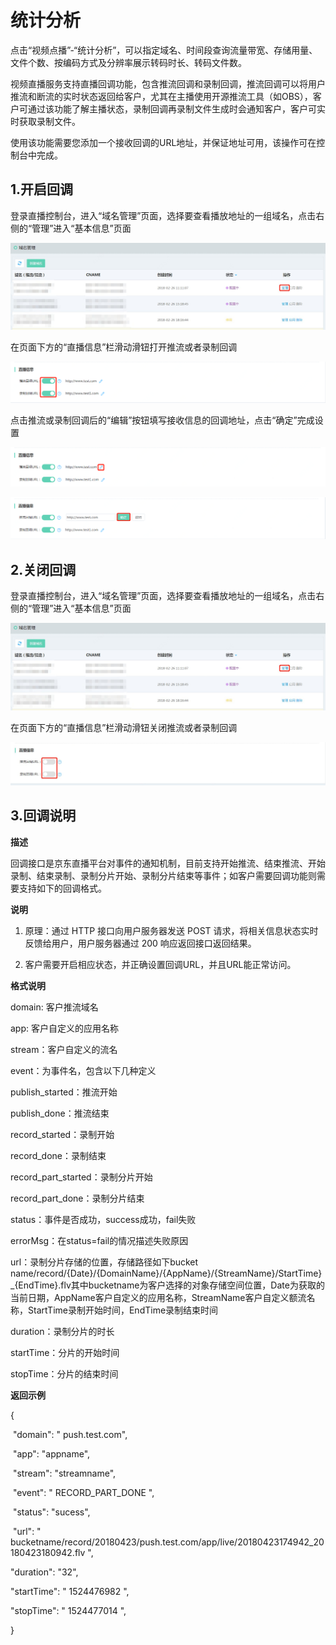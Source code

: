 # 统计分析

点击“视频点播”-“统计分析”，可以指定域名、时间段查询流量带宽、存储用量、文件个数、按编码方式及分辨率展示转码时长、转码文件数。




视频直播服务支持直播回调功能，包含推流回调和录制回调，推流回调可以将用户推流和断流的实时状态返回给客户，尤其在主播使用开源推流工具（如OBS），客户可通过该功能了解主播状态，录制回调再录制文件生成时会通知客户，客户可实时获取录制文件。

使用该功能需要您添加一个接收回调的URL地址，并保证地址可用，该操作可在控制台中完成。

## 1.开启回调

登录直播控制台，进入“域名管理”页面，选择要查看播放地址的一组域名，点击右侧的“管理”进入“基本信息”页面

![](https://github.com/jdcloudcom/cn/blob/cn-live-video/image/live-video/%E5%9F%9F%E5%90%8D%E7%AE%A1%E7%90%86-%E7%AE%A1%E7%90%86%E6%8C%89%E9%92%AE.jpg)

在页面下方的“直播信息”栏滑动滑钮打开推流或者录制回调

![](https://github.com/jdcloudcom/cn/blob/cn-live-video/image/live-video/%E7%9B%B4%E6%92%AD%E5%9B%9E%E8%B0%83-%E5%9B%9E%E8%B0%83%E5%BC%80%E5%90%AF.png)

点击推流或录制回调后的“编辑”按钮填写接收信息的回调地址，点击“确定”完成设置

![](https://github.com/jdcloudcom/cn/blob/cn-live-video/image/live-video/%E7%9B%B4%E6%92%AD%E5%9B%9E%E8%B0%83-%E5%9B%9E%E8%B0%83%E5%9C%B0%E5%9D%80%E7%BC%96%E8%BE%91.png)

![](https://github.com/jdcloudcom/cn/blob/cn-live-video/image/live-video/%E7%9B%B4%E6%92%AD%E5%9B%9E%E8%B0%83-%E9%85%8D%E7%BD%AE%E7%A1%AE%E5%AE%9A.png)

## 2.关闭回调

登录直播控制台，进入“域名管理”页面，选择要查看播放地址的一组域名，点击右侧的“管理”进入“基本信息”页面

![](https://github.com/jdcloudcom/cn/blob/cn-live-video/image/live-video/%E5%9F%9F%E5%90%8D%E7%AE%A1%E7%90%86-%E7%AE%A1%E7%90%86%E6%8C%89%E9%92%AE.jpg)

在页面下方的“直播信息”栏滑动滑钮关闭推流或者录制回调

![](https://github.com/jdcloudcom/cn/blob/cn-live-video/image/live-video/%E7%9B%B4%E6%92%AD%E5%9B%9E%E8%B0%83-%E5%85%B3%E9%97%AD%E5%9B%9E%E8%B0%83.jpg)

## 3.回调说明

**描述**

回调接口是京东直播平台对事件的通知机制，目前支持开始推流、结束推流、开始录制、结束录制、录制分片开始、录制分片结束等事件；如客户需要回调功能则需要支持如下的回调格式。

**说明**

1.  原理：通过 HTTP 接口向用户服务器发送 POST
    请求，将相关信息状态实时反馈给用户，用户服务器通过 200
    响应返回接口返回结果。

2.  客户需要开启相应状态，并正确设置回调URL，并且URL能正常访问。

**格式说明**

domain: 客户推流域名

app: 客户自定义的应用名称

stream：客户自定义的流名

event：为事件名，包含以下几种定义

publish_started：推流开始

publish_done：推流结束

record_started：录制开始

record_done：录制结束

record_part_started：录制分片开始

record_part_done：录制分片结束

status：事件是否成功，success成功，fail失败

errorMsg：在status=fail的情况描述失败原因

url：录制分片存储的位置，存储路径如下bucket name/record/{Date}/{DomainName}/{AppName}/{StreamName}/StartTime}_{EndTime}.flv其中bucketname为客户选择的对象存储空间位置，Date为获取的当前日期，AppName客户自定义的应用名称，StreamName客户自定义额流名称，StartTime录制开始时间，EndTime录制结束时间

duration：录制分片的时长

startTime：分片的开始时间

stopTime：分片的结束时间

**返回示例**

{

 "domain": " push.test.com",

 "app": "appname",

 "stream": "streamname",

 "event": " RECORD_PART_DONE ",

 "status": "sucess",

 "url": "
bucketname/record/20180423/push.test.com/app/live/20180423174942_20180423180942.flv
",

"duration": "32",

"startTime": " 1524476982 ",

"stopTime": " 1524477014 ",

}

